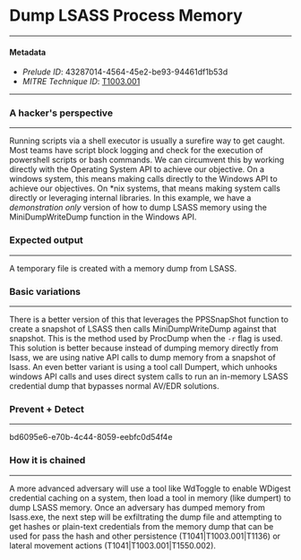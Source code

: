 
# Dump LSASS Process Memory

---

#### Metadata

- *Prelude ID*: 43287014-4564-45e2-be93-94461df1b53d
- *MITRE Technique ID*: [T1003.001](https://attack.mitre.org/techniques/T1003/001/)

---

### A hacker's perspective

---

Running scripts via a shell executor is usually a surefire way to get caught. Most teams have script block logging and check for the execution of powershell scripts or bash commands. We can circumvent this by working directly with the Operating System API to achieve our objective. On a windows system, this means making calls directly to the Windows API to achieve our objectives. On *nix systems, that means making system calls directly or leveraging internal libraries. In this example, we have a *demonstration only* version of how to dump LSASS memory using the MiniDumpWriteDump function in the Windows API. 

### Expected output

---

A temporary file is created with a memory dump from LSASS. 

### Basic variations

---

There is a better version of this that leverages the PPSSnapShot function to create a snapshot of LSASS then calls MiniDumpWriteDump against that snapshot. This is the method used by ProcDump when the `-r` flag is used. This solution is better because instead of dumping memory directly from lsass, we are using native API calls to dump memory from a snapshot of lsass. An even better variant is using a tool call Dumpert, which unhooks windows API calls and uses direct system calls to run an in-memory LSASS credential dump that bypasses normal AV/EDR solutions. 

### Prevent + Detect

---

bd6095e6-e70b-4c44-8059-eebfc0d54f4e

### How it is chained

---

A more advanced adversary will use a tool like WdToggle to enable WDigest credential caching on a system, then load a tool in memory (like dumpert) to dump LSASS memory. Once an adversary has dumped memory from lsass.exe, the next step will be exfiltrating the dump file and attempting to get hashes or plain-text credentials from the memory dump that can be used for pass the hash and other persistence (T1041|T1003.001|T1136) or lateral movement actions (T1041|T1003.001|T1550.002). 
